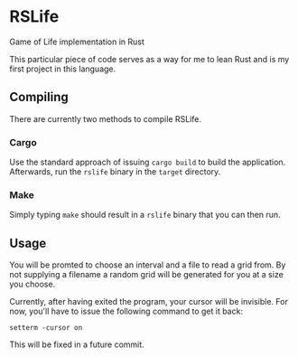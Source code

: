 # RSLife
Game of Life implementation in Rust

This particular piece of code serves as a way for me to lean Rust and is my
first project in this language.

## Compiling
There are currently two methods to compile RSLife.

### Cargo
Use the standard approach of issuing `cargo build` to build the application.
Afterwards, run the `rslife` binary in the `target` directory.

### Make
Simply typing `make` should result in a `rslife` binary that you can then run.

## Usage
You will be promted to choose an interval and a file to read a grid from. By
not supplying a filename a random grid will be generated for you at a size you
choose.

Currently, after having exited the program, your cursor will be invisible.
For now, you'll have to issue the following command to get it back:

```
setterm -cursor on
```

This will be fixed in a future commit.
